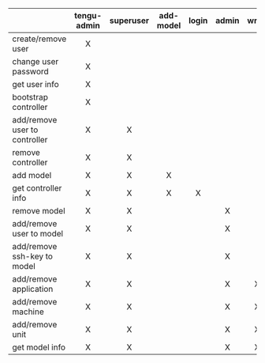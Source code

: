 |                               | tengu-admin | superuser | add-model | login | admin | write | read | user.self |
|-------------------------------|:-----------:|:---------:|:---------:|:-----:|:-----:|:-----:|:----:|:---------:|
| create/remove user            |      X      |           |           |       |       |       |      |           |
| change user password          |      X      |           |           |       |       |       |      |     X     |
| get user info                 |      X      |           |           |       |       |       |      |     X     |
| bootstrap controller          |      X      |           |           |       |       |       |      |           |
| add/remove user to controller |      X      |     X     |           |       |       |       |      |           |
| remove controller             |      X      |     X     |           |       |       |       |      |           |
| add model                     |      X      |     X     |     X     |       |       |       |      |           |
| get controller info           |      X      |     X     |     X     |   X   |       |       |      |           |
| remove model                  |      X      |     X     |           |       |   X   |       |      |           |
| add/remove user to model      |      X      |     X     |           |       |   X   |       |      |           |
| add/remove ssh-key to model   |      X      |     X     |           |       |   X   |       |      |           |
| add/remove application        |      X      |     X     |           |       |   X   |   X   |      |           |
| add/remove machine            |      X      |     X     |           |       |   X   |   X   |      |           |
| add/remove unit               |      X      |     X     |           |       |   X   |   X   |      |           |
| get model info                |      X      |     X     |           |       |   X   |   X   |   X  |           |
